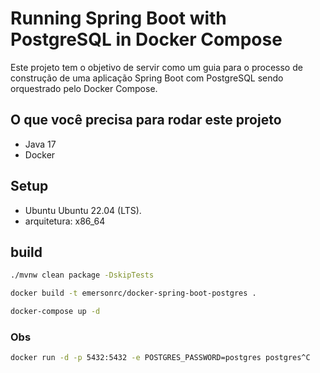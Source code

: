 
# Running Spring Boot with PostgreSQL in Docker Compose

Este projeto tem o objetivo de servir como um guia para o processo de construção de uma aplicação Spring Boot com PostgreSQL sendo orquestrado pelo Docker Compose.

## O que você precisa para rodar este projeto

- Java 17
- Docker



## Setup

- Ubuntu  Ubuntu 22.04 (LTS).
- arquitetura: x86_64 

## build

```sh
./mvnw clean package -DskipTests
```
```sh
docker build -t emersonrc/docker-spring-boot-postgres .
```
```sh
docker-compose up -d
```

### Obs
```sh
docker run -d -p 5432:5432 -e POSTGRES_PASSWORD=postgres postgres^C
```
